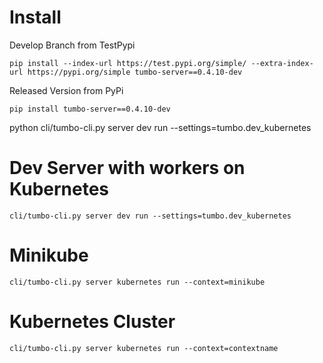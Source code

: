 # Install

Develop Branch from TestPypi

    pip install --index-url https://test.pypi.org/simple/ --extra-index-url https://pypi.org/simple tumbo-server==0.4.10-dev

Released Version from PyPi

    pip install tumbo-server==0.4.10-dev

python cli/tumbo-cli.py  server dev run --settings=tumbo.dev_kubernetes

# Dev Server with workers on Kubernetes
    cli/tumbo-cli.py server dev run --settings=tumbo.dev_kubernetes

# Minikube
    cli/tumbo-cli.py server kubernetes run --context=minikube

# Kubernetes Cluster 
    cli/tumbo-cli.py server kubernetes run --context=contextname